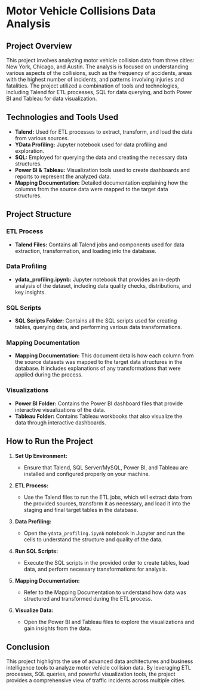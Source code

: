 # Motor Vehicle Collisions Data Analysis

## Project Overview
This project involves analyzing motor vehicle collision data from three cities: New York, Chicago, and Austin. The analysis is focused on understanding various aspects of the collisions, such as the frequency of accidents, areas with the highest number of incidents, and patterns involving injuries and fatalities. The project utilized a combination of tools and technologies, including Talend for ETL processes, SQL for data querying, and both Power BI and Tableau for data visualization.

## Technologies and Tools Used
- **Talend:** Used for ETL processes to extract, transform, and load the data from various sources.
- **YData Profiling:** Jupyter notebook used for data profiling and exploration.
- **SQL:** Employed for querying the data and creating the necessary data structures.
- **Power BI & Tableau:** Visualization tools used to create dashboards and reports to represent the analyzed data.
- **Mapping Documentation:** Detailed documentation explaining how the columns from the source data were mapped to the target data structures.

## Project Structure

### ETL Process
- **Talend Files:** Contains all Talend jobs and components used for data extraction, transformation, and loading into the database.

### Data Profiling
- **ydata_profiling.ipynb:** Jupyter notebook that provides an in-depth analysis of the dataset, including data quality checks, distributions, and key insights.

### SQL Scripts
- **SQL Scripts Folder:** Contains all the SQL scripts used for creating tables, querying data, and performing various data transformations.

### Mapping Documentation
- **Mapping Documentation:** This document details how each column from the source datasets was mapped to the target data structures in the database. It includes explanations of any transformations that were applied during the process.

### Visualizations
- **Power BI Folder:** Contains the Power BI dashboard files that provide interactive visualizations of the data.
- **Tableau Folder:** Contains Tableau workbooks that also visualize the data through interactive dashboards.

## How to Run the Project

1. **Set Up Environment:**
   - Ensure that Talend, SQL Server/MySQL, Power BI, and Tableau are installed and configured properly on your machine.

2. **ETL Process:**
   - Use the Talend files to run the ETL jobs, which will extract data from the provided sources, transform it as necessary, and load it into the staging and final target tables in the database.

3. **Data Profiling:**
   - Open the `ydata_profiling.ipynb` notebook in Jupyter and run the cells to understand the structure and quality of the data.

4. **Run SQL Scripts:**
   - Execute the SQL scripts in the provided order to create tables, load data, and perform necessary transformations for analysis.

5. **Mapping Documentation:**
   - Refer to the Mapping Documentation to understand how data was structured and transformed during the ETL process.

6. **Visualize Data:**
   - Open the Power BI and Tableau files to explore the visualizations and gain insights from the data.

## Conclusion
This project highlights the use of advanced data architectures and business intelligence tools to analyze motor vehicle collision data. By leveraging ETL processes, SQL queries, and powerful visualization tools, the project provides a comprehensive view of traffic incidents across multiple cities.
